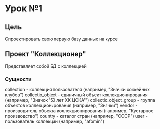 # Урок №1

## Цель 
Спроектировать свою первую базу данных на курсе

## Проект "Коллекционер"
Представляет собой БД с коллекцией

### Сущности
collection - коллекция пользователя (например, "Значки хоккейных клубов")
collectio_object - единичный объект коллекционирования (например, "Значок '50 лет ХК ЦСКА'")
collectio_object_group - группа объектов коллекционирования (например, "Значки")
vendor - производитель объекта коллекционирования (например, "Кустарное производство")
country - каталог стран (например, "СССР")
user - пользователь коллекции (например, "afomin")
